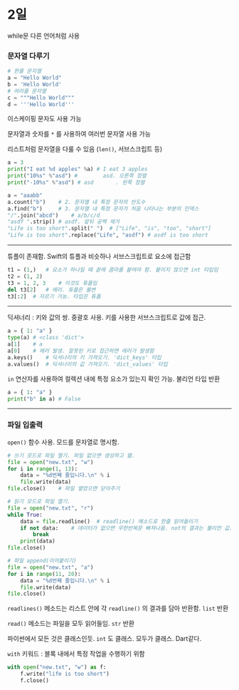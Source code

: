 # 2일

while문 다른 언어처럼 사용

### 문자열 다루기

```python
# 한줄 문자열
a = "Hello World"
b = 'Hello World'
# 여러줄 문자열
c = """Hello World"""
d = '''Hello World'''
```

이스케이핑 문자도 사용 가능

문자열과 숫자를 `*` 를 사용하여 여러번 문자열 사용 가능

리스트처럼 문자열을 다룰 수 있음 (`len()`, 서브스크립트 등)

```python
a = 3
print("I eat %d apples" %a) # I eat 3 apples
print("10%s" %"asd") #        asd. 오른쪽 정렬
print("-10%s" %"asd") # asd       . 왼쪽 정렬
```

```python
a = "aaabb"
a.count("b")	# 2. 문자열 내 특정 문자의 빈도수
a.find("b")		# 3. 문자열 내 특정 문자가 처음 나타나는 부분의 인덱스
"/".join("abcd")	# a/b/c/d
"asdf ".strip()	# asdf. 앞뒤 공백 제거
"Life is too short".split(" ")	# ["Life", "is", "too", "short"]
"Life is too short".replace("Life", "asdf")	# asdf is too short
```

---

튜플이 존재함. Swift의 튜플과 비슷하나 서브스크립트로 요소에 접근함

```python
t1 = (1,)	# 요소가 하나일 때 끝에 콤마를 붙여야 함. 붙이지 않으면 int 타입임
t2 = (1, 2)
t3 = 1, 2, 3	# 이것도 튜플임
del t3[2]	# 에러. 튜플은 불변
t3[:2]	# 자르기 가능. 타입은 튜플
```

---

딕셔너리 : 키와 값의 쌍. 중괄호 사용. 키를 사용한 서브스크립트로 값에 접근.

```python
a = { 1: "a" }
type(a)	# <class 'dict'>
a[1]	# a
a[0]	# 에러 발생. 잘못된 키로 접근하면 에러가 발생함
a.keys()	# 딕셔너리의 키 가져오기. 'dict_keys' 타입	
a.values()	# 딕셔너리의 값 가져오기. 'dict_values' 타입
```

`in` 연산자를 사용하여 컬렉션 내에 특정 요소가 있는지 확인 가능. 불리언 타입 반환

```python
a = { 1: "a" }
print("b" in a)	# False
```

---

### 파일 입출력

`open()` 함수 사용. 모드를 문자열로 명시함.

```python
# 쓰기 모드로 파일 열기. 파일 없으면 생성하고 엶.
file = open("new.txt", "w")
for i in range(1, 13):
    data = "%d번째 줄입니다.\n" % i
    file.write(data)
file.close()	# 파일 열었으면 닫아주기
```

```python
# 읽기 모드로 파일 열기.
file = open("new.txt", "r")
while True:
    data = file.readline()	# readline() 메소드로 한줄 읽어들이기
    if not data:	# 데이터가 없으면 무한반복문 빠져나옴. not의 결과는 불리언 값. len(data) == 0
        break
    print(data)
file.close()
```

```python
# 파일 append(이어붙이기)
file = open("new.txt", "a")
for i in range(11, 20):
    data = "%d번째 줄입니다.\n" % i
    file.write(data)
file.close()
```

`readlines()` 메소드는 리스트 안에 각 `readline()` 의 결과를 담아 반환함. `list` 반환

`read()` 메소드는 파일을 모두 읽어들임. `str` 반환

파이썬에서 모든 것은 클래스인듯. `int` 도 클래스. 모두가 클래스. Dart같다.

`with` 키워드 : 블록 내에서 특정 작업을 수행하기 위함

```python
with open("new.txt", "w") as f:
    f.write("life is too short")
    f.close()
```

